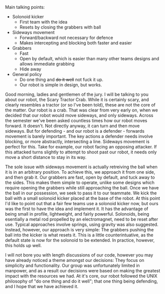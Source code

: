 Main talking points:

* Solonoid kicker
  - First team with the idea
  - Resets by closing the grabbers with ball
* Sideways movement
  - Forward/backward not necessary for defence
  - Makes intercepting and blocking both faster and easier
* Grabbers
  - Fast
  - Open by default, which is easier than many other teams designs and allows
    immediate grabbing
  - Hide away
* General policy
  - Do one thing and ~~do it well~~ not fuck it up.
  - Our robot is simple in design, but works.



Good morning, ladies and gentlemen of the jury. I will be talking to you about
our robot, the Scary Tractor Crab. While it is certainly scary, and clearly
resembles a tractor (or so I've been told), these are not the core of the
matter. Our robot is a crab. That was clear from very early on, when we decided
that our robot would move sideways, and only sideways. Across the semester
we've been asked countless times how our robot moves forward. It doesn't. Not
directly anyway, it can turn and then move sideways. But for defending - and
our robot is a defender - forwards movement is barely important. The key
actions a defender needs involve blocking, or more abstractly, intersecting a
line. Sideways movement is perfect for this. Take for example, our robot facing
an opposing attacker. If this attacked turns slightly to attempt to shoot past
our robot, it needs only move a short distance to stay in its way.

The sole issue with sideways movement is actually retreiving the ball when it is
in an arbitrary position. To achieve this, we approach it from one side, and
then grab it. Our grabbers are fast, open by default, and tuck away to the
sides. This makes them simple to operate, unlike some designs which require
opening the grabbers while still approaching the ball. Once we have the ball in
our possession, we seek to pass it to our teammate. We kick the ball with a
small solonoid kicker placed at the base of the robot. At this point I'd like
to point out that a fair few teams use a solonoid kicker now, but ours was the
first to have the idea and implement it. It has the advantage of being small in
profile, lightweight, and fairly powerful. Solonoids, being esentially a metal
rod propelled by an electromagnet, need to be reset after use. Typical
approaches involve springs, using gravity was also suggested. Instead, however,
our approach is very simple: The grabbers pushing the ball into the kicker is
what resets it. This is a little counterintuative, as the default state is now
for the solonoid to be extended. In practice, however, this holds up well.

I will not bore you with length discussions of our code, however you may have
already noticed a theme amongst our decisions: They focus on simplicity and
functionality. Our group was unfortunately limited in manpower, and as a result
our decisions were based on making the greatest impact with the resources we
had. At it's core, our robot followed the UNIX philosophy of "do one thing and
do it well"; that one thing being defending, and I hope that we have achieved
it.

